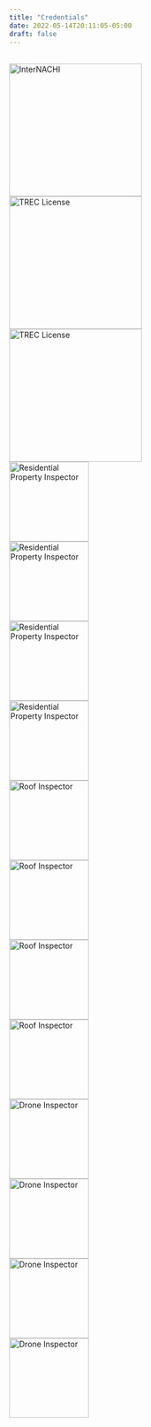 ```yaml
---
title: "Credentials"
date: 2022-05-14T20:11:05-05:00
draft: false
---
```

<br>
<div class="flex-contact">
  <div>
    <img src="/certs/internachi.png" alt="InterNACHI" style="width:25vw;">
  </div>
  <div>
    <img src="/certs/trec_license.png" alt="TREC License" style="width:25vw;">
  </div>
  <div>
      <img src="/certs/cpi.png" alt="TREC License" style="width:25vw;">
  </div>
</div>

<div class="flex-contact">
  <div>
    <img src="/certs/residential.png" alt="Residential Property Inspector" style="width:15vw;">
  </div>
  <div>
    <img src="/certs/residential.png" alt="Residential Property Inspector" style="width:15vw;">
  </div>
  <div>
    <img src="/certs/residential.png" alt="Residential Property Inspector" style="width:15vw;">
  </div>
  <div>
    <img src="/certs/residential.png" alt="Residential Property Inspector" style="width:15vw;">
  </div>
</div>

<div class="flex-contact">
  <div>
      <img src="/certs/roof.png" alt="Roof Inspector" style="width:15vw;">
  </div>
  <div>
      <img src="/certs/roof.png" alt="Roof Inspector" style="width:15vw;">
  </div>
  <div>
      <img src="/certs/roof.png" alt="Roof Inspector" style="width:15vw;">
  </div>
  <div>
      <img src="/certs/roof.png" alt="Roof Inspector" style="width:15vw;">
  </div>
</div>

<div class="flex-contact">
  <div>
      <img src="/certs/drone.png" alt="Drone Inspector" style="width:15vw;">
  </div>
  <div>
      <img src="/certs/drone.png" alt="Drone Inspector" style="width:15vw;">
  </div>
  <div>
      <img src="/certs/drone.png" alt="Drone Inspector" style="width:15vw;">
  </div>
  <div>
      <img src="/certs/drone.png" alt="Drone Inspector" style="width:15vw;">
  </div>
</div>